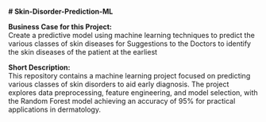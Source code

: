 **# Skin-Disorder-Prediction-ML**

**Business Case for this Project:**
<br>
Create a predictive model using machine learning techniques to predict the various classes of skin diseases for Suggestions to the Doctors to identify the skin diseases of the patient at the earliest


**Short Description:**
<br>
This repository contains a machine learning project focused on predicting various classes of skin disorders to aid early diagnosis. The project explores data preprocessing, feature engineering, and model selection, with the Random Forest model achieving an accuracy of 95% for practical applications in dermatology.

